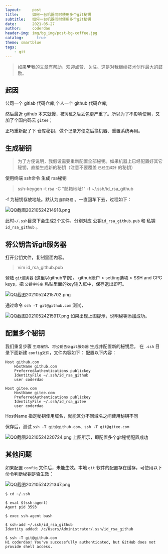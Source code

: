 ```yaml
---
layout:     post
title:      如何一台机器同时使用多个git秘钥
subtitle:   如何一台机器同时使用多个git秘钥
date:       2021-05-27
author:     coderdao
header-img: img/bg_img/post-bg-coffee.jpg
catalog:      true
theme: smartblue
tags:
    - git
---
```


> 如果❤️我的文章有帮助，欢迎点赞、关注。这是对我继续技术创作最大的鼓励。

## 起因
公司一个 gitlab 代码仓库;个人一个 github 代码仓库;

然后最近 github 本来就慢，被`河蟹`之后丢包更严重了。所以为了不影响使用，又加了个国内码云 `gitee`；

正巧重新配了下 仓库秘钥，做个记录方便之后换机器、重置系统再用。



## 生成秘钥 
> 为了方便说明，我假设需要重新配置全部秘钥。如果机器上已经配置好其它秘钥，直接生成新的秘钥（注意不要覆盖 `已经生成好` 的秘钥）

使用终端 ssh命令 生成 rsa秘钥
> ssh-keygen -t rsa -C "邮箱地址1" -f ~/.ssh/id_rsa_github

-f 为秘钥存放地址。默认为`当前路径` 。一直回车下去，过程如下：

![QQ截图20210524214918.png](https://p6-juejin.byteimg.com/tos-cn-i-k3u1fbpfcp/01b2dc42ceae402e9c877ce63b3d70a6~tplv-k3u1fbpfcp-watermark.image)

此时`~/.ssh`目录下会生成2个文件，分别对应 公钥`id_rsa_github.pub` 和 私钥`id_rsa_github` 。

## 将公钥告诉git服务器

打开公钥文件，复制里面内容。
> vim id_rsa_github.pub

登陆 `git服务器` (这里以github举例)。 github账户 > setting选项 > SSH and GPG keys，把 `公钥字符串` 粘贴里面的key输入框中，保存退出即可。

![QQ截图20210524215702.png](https://p9-juejin.byteimg.com/tos-cn-i-k3u1fbpfcp/da29a21ed05747609526bd2564f88c15~tplv-k3u1fbpfcp-watermark.image)

通过命令 `ssh -T git@github.com` 测试，

![QQ截图20210524215917.png](https://p9-juejin.byteimg.com/tos-cn-i-k3u1fbpfcp/d5047045333c4abfacb626d4279ee2a3~tplv-k3u1fbpfcp-watermark.image)
如果出现上图提示，说明秘钥添加成功。

## 配置多个秘钥
我们重复步骤 `生成秘钥`、`将公钥告诉git服务器` 生成并配置新的秘钥后。
在 `.ssh` 目录下面新建 `config文件`，文件内容如下：
配置以下内容：
```config
Host github.com
    HostName github.com
    PreferredAuthentications publickey
    IdentityFile ~/.ssh/id_rsa_github
    user coderdao

Host gitee.com
    HostName gitee.com
    PreferredAuthentications publickey
    IdentityFile ~/.ssh/id_rsa_gitee
    user coderdao
```
HostName 指定秘钥使用域名，就能区分不同域名之间使用秘钥不同

保存后，测试 `ssh -T git@github.com`、`ssh -T git@gitee.com`

![QQ截图20210524220724.png](https://p6-juejin.byteimg.com/tos-cn-i-k3u1fbpfcp/4f00a0b0465843f9bba882c6e971f1d0~tplv-k3u1fbpfcp-watermark.image)
上图所示，即配置多个git秘钥配置成功

## 其他问题
如果配置 `config` 文件后，未能生效。本地 `git` 软件的配置存在缓存，可使用以下命令判断秘钥是否生效：

![QQ截图20210524221347.png](https://p6-juejin.byteimg.com/tos-cn-i-k3u1fbpfcp/6639557d416d4db49fbaa7b7e82b120f~tplv-k3u1fbpfcp-watermark.image)


```shell
$ cd ~/.ssh

$ eval $(ssh-agent)
Agent pid 3593

$ exec ssh-agent bash

$ ssh-add ~/.ssh/id_rsa_github
Identity added: /c/Users/Administrator/.ssh/id_rsa_github

$ ssh -T git@github.com
Hi coderdao! You've successfully authenticated, but GitHub does not provide shell access.

```